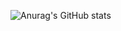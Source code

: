 ![Anurag's GitHub stats](https://github-readme-stats.vercel.app/api?username=bykuin&show_icons=true&theme=prussian)
